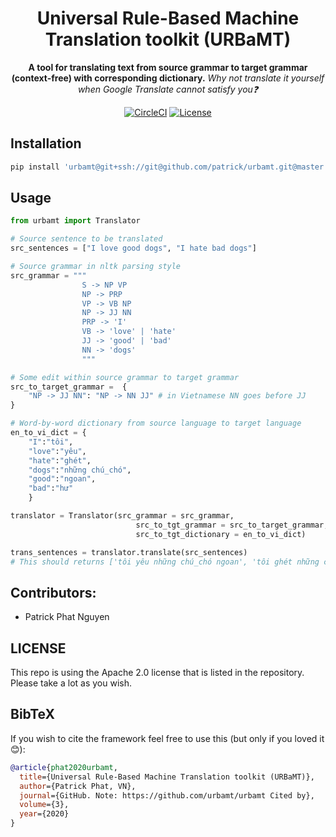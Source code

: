 <div align="center">

# Universal Rule-Based Machine Translation toolkit (URBaMT)
**A tool for translating text from source grammar to target grammar (context-free) with corresponding dictionary.**
*Why not translate it yourself when Google Translate cannot satisfy you❓*

[![CircleCI](https://circleci.com/gh/urbamt/urbamt/tree/master.svg?style=svg)](https://circleci.com/gh/urbamt/urbamt/tree/master)
[![License](https://img.shields.io/badge/License-Apache%202.0-blue.svg)](https://github.com/urbamt/urbamt/blob/master/LICENSE)

</div>

## Installation
```bash
pip install 'urbamt@git+ssh://git@github.com/patrick/urbamt.git@master'
```

## Usage
```python
from urbamt import Translator

# Source sentence to be translated
src_sentences = ["I love good dogs", "I hate bad dogs"]

# Source grammar in nltk parsing style
src_grammar = """
                S -> NP VP
                NP -> PRP
                VP -> VB NP
                NP -> JJ NN
                PRP -> 'I'
                VB -> 'love' | 'hate'
                JJ -> 'good' | 'bad'
                NN -> 'dogs'
                """

# Some edit within source grammar to target grammar
src_to_target_grammar =  {
    "NP -> JJ NN": "NP -> NN JJ" # in Vietnamese NN goes before JJ
}

# Word-by-word dictionary from source language to target language
en_to_vi_dict = {
    "I":"tôi",
    "love":"yêu",
    "hate":"ghét",
    "dogs":"những chú_chó",
    "good":"ngoan",
    "bad":"hư"
    }

translator = Translator(src_grammar = src_grammar,
                            src_to_tgt_grammar = src_to_target_grammar,
                            src_to_tgt_dictionary = en_to_vi_dict)

trans_sentences = translator.translate(src_sentences) 
# This should returns ['tôi yêu những chú_chó ngoan', 'tôi ghét những chú_chó hư']
```

## Contributors:
- Patrick Phat Nguyen

## LICENSE
This repo is using the Apache 2.0 license that is listed in the repository. Please take a lot as you wish.

## BibTeX
If you wish to cite the framework feel free to use this (but only if you loved it 😊):
```bibtex
@article{phat2020urbamt,
  title={Universal Rule-Based Machine Translation toolkit (URBaMT)},
  author={Patrick Phat, VN},
  journal={GitHub. Note: https://github.com/urbamt/urbamt Cited by},
  volume={3},
  year={2020}
}
```
